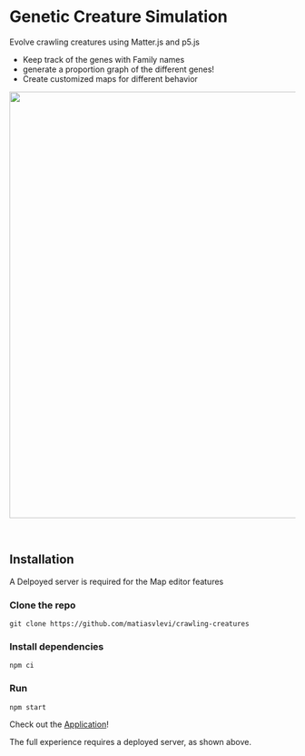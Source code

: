 # Genetic Creature Simulation

Evolve crawling creatures using Matter.js and p5.js

- Keep track of the genes with Family names
- generate a proportion graph of the different genes!
- Create customized maps for different behavior

<p align="center">
 <img width="750px" src="https://i.ibb.co/FXTKvzq/crawling-creatures.png">
</p>

<br/>

## Installation

A Delpoyed server is required for the Map editor features

### Clone the repo

```
git clone https://github.com/matiasvlevi/crawling-creatures
```

### Install dependencies

```
npm ci
```

### Run

```
npm start
```

Check out the [Application](https://matiasvlevi.github.io/crawling-creatures/public/)!

The full experience requires a deployed server, as shown above.
